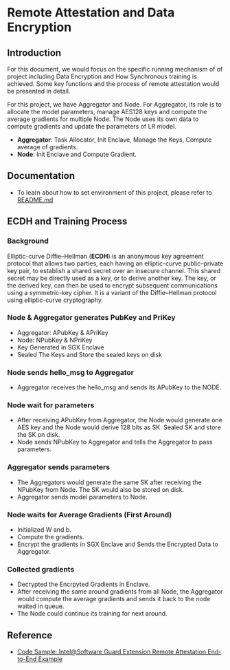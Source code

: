 Remote Attestation and Data Encryption
================================================

Introduction
------------
For this document, we would focus on the specific running mechanism of of project including Data Encryption and How Synchronous training is achieved. Some key functions and the process of remote attestation would be presented in detail.

For this project, we have Aggregator and Node. For Aggregator, its role is to allocate the model parameters, manage AES128 keys and compute the average gradients for multiple Node. The Node uses its own data to compute gradients and update the parameters of LR model.

- **Aggregator**: Task Allocator, Init Enclave, Manage the Keys, Compute average of gradients.
- **Node**: Init Enclave and Compute Gradient.
  
Documentation
-------------
- To learn about how to set environment of this project, please refer to [README.md](../README.md)

ECDH and Training Process
-------------------------------------------------------
### Background
Elliptic-curve Diffie–Hellman (**ECDH**) is an anonymous key agreement protocol that allows two parties, each having an elliptic-curve public–private key pair, to establish a shared secret over an insecure channel. This shared secret may be directly used as a key, or to derive another key. The key, or the derived key, can then be used to encrypt subsequent communications using a symmetric-key cipher. It is a variant of the Diffie–Hellman protocol using elliptic-curve cryptography.

### Node & Aggregator generates PubKey and PriKey
- Aggregator: APubKey & APriKey
- Node: NPubKey & NPriKey
- Key Generated in SGX Enclave
- Sealed The Keys and Store the sealed keys on disk

### Node sends hello_msg to Aggregator
- Aggregator receives the hello_msg and sends its APubKey to the NODE.

### Node wait for parameters
- After receiving APubKey from Aggregator, the Node would generate one AES key and the Node would derive 128 bits as SK. Sealed SK and store the SK on disk.
- Node sends NPubKey to Aggregator and tells the Aggregator to pass parameters.

### Aggregator sends parameters
- The Aggregators would generate the same SK after receiving the NPubKey from Node. The SK would also be stored on disk.
- Aggregator sends model parameters to Node.

### Node waits for Average Gradients (First Around)
- Initialized W and b.
- Compute the gradients.
- Encrypt the gradients in SGX Enclave and Sends the Encrypted Data to Aggregator.
  
### Collected gradients
- Decrypted the Encrpyted Gradients in Enclave.
- After receiving the same around gradients from all Node, the Aggregator would compute the average gradients and sends it back to the node waited in queue.
- The Node could continue its training for next around.

Reference
-------------
- [Code Sample: Intel@Software Guard Extension Remote Attestation End-to-End Example](https://software.intel.com/en-us/articles/code-sample-intel-software-guard-extensions-remote-attestation-end-to-end-example)
